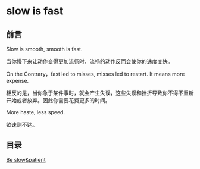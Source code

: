 # slow is fast
## 前言

Slow is smooth, smooth is fast.

当你慢下来让动作变得更加流畅时，流畅的动作反而会使你的速度变快。

On the Contrary，fast led to misses, misses led to restart. It means more expense.

相反的是，当你急于某件事时，就会产生失误，这些失误和挫折导致你不得不重新开始或者放弃。因此你需要花费更多的时间。

More haste, less speed.

欲速则不达。

## 目录

[Be slow&patient](CHAPTER.01.md)
